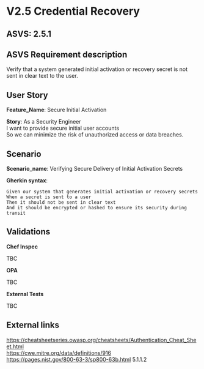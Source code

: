# V2.5 Credential Recovery

## ASVS: 2.5.1

## ASVS Requirement description

Verify that a system generated initial activation or recovery
secret is not sent in clear text to the user.

## User Story

**Feature_Name**: Secure Initial Activation

**Story**:
As a Security Engineer\
I want to provide secure initial user accounts\
So we can minimize the risk of unauthorized access or data breaches.

## Scenario

**Scenario_name**: Verifying Secure Delivery of Initial Activation Secrets

**Gherkin syntax**:

```gherkin
Given our system that generates initial activation or recovery secrets
When a secret is sent to a user
Then it should not be sent in clear text
And it should be encrypted or hashed to ensure its security during transit
```

## Validations

**Chef Inspec**

TBC

**OPA**

TBC

**External Tests**

TBC

## External links

<https://cheatsheetseries.owasp.org/cheatsheets/Authentication_Cheat_Sheet.html> \
<https://cwe.mitre.org/data/definitions/916> \
<https://pages.nist.gov/800-63-3/sp800-63b.html> 5.1.1.2

